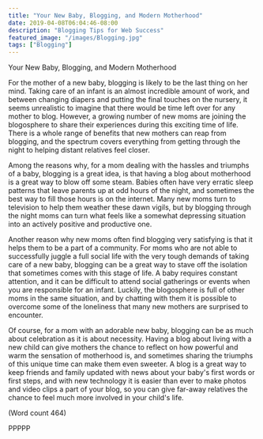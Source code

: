 ```yaml
---
title: "Your New Baby, Blogging, and Modern Motherhood"
date: 2019-04-08T06:04:46-08:00
description: "Blogging Tips for Web Success"
featured_image: "/images/Blogging.jpg"
tags: ["Blogging"]
---
```


Your New Baby, Blogging, and Modern Motherhood

For the mother of a new baby, blogging is likely to be
the last thing on her mind. Taking care of an infant is an
almost incredible amount of work, and between
changing diapers and putting the final touches on the
nursery, it seems unrealistic to imagine that there would
be time left over for any mother to blog. However, a
growing number of new moms are joining the
blogosphere to share their experiences during this
exciting time of life. There is a whole range of benefits
that new mothers can reap from blogging, and the
spectrum covers everything from getting through the
night to helping distant relatives feel closer. 

Among the reasons why, for a mom dealing with the
hassles and triumphs of a baby, blogging is a great idea,
is that having a blog about motherhood is a great way to
blow off some steam. Babies often have very erratic
sleep patterns that leave parents up at odd hours of the
night, and sometimes the best way to fill those hours is
on the internet. Many new moms turn to television to
help them weather these dawn vigils, but by blogging
through the night moms can turn what feels like a
somewhat depressing situation into an actively positive
and productive one. 

Another reason why new moms often find blogging
very satisfying is that it helps them to be a part of a
community. For moms who are not able to successfully
juggle a full social life with the very tough demands of
taking care of a new baby, blogging can be a great way
to stave off the isolation that sometimes comes with this
stage of life. A baby requires constant attention, and it
can be difficult to attend social gatherings or events
when you are responsible for an infant. Luckily, the
blogosphere is full of other moms in the same situation,
and by chatting with them it is possible to overcome
some of the loneliness that many new mothers are
surprised to encounter. 

Of course, for a mom with an adorable new baby,
blogging can be as much about celebration as it is about
necessity. Having a blog about living with a new child
can give mothers the chance to reflect on how powerful
and warm the sensation of motherhood is, and
sometimes sharing the triumphs of this unique time can
make them even sweeter. A blog is a great way to keep
friends and family updated with news about your baby's
first words or first steps, and with new technology it is
easier than ever to make photos and video clips a part of
your blog, so you can give far-away relatives the chance
to feel much more involved in your child's life. 

(Word count 464)

PPPPP



